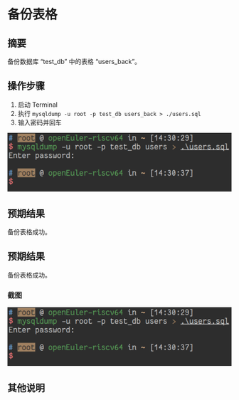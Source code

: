 # 备份表格

## 摘要

备份数据库 “test_db” 中的表格 “users_back”。

## 操作步骤

1. 启动 Terminal
2. 执行 `mysqldump -u root -p test_db users_back > ./users.sql`
3. 输入密码并回车

![备份表格](./img/备份表格.png)

## 预期结果

备份表格成功。

## 预期结果

备份表格成功。

### 截图

![备份表格](./img/备份表格.png)

## 其他说明
